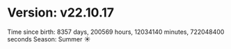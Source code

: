 # Version: v22.10.17
Time since birth: 8357 days, 200569 hours, 12034140 minutes, 722048400 seconds
Season: Summer ☀️
